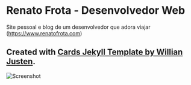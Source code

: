 # Renato Frota - Desenvolvedor Web
Site pessoal e blog de um desenvolvedor que adora viajar
(https://www.renatofrota.com)

## Created with [Cards Jekyll Template by Willian Justen](https://github.com/willianjusten/cards-jekyll-template).

![Screenshot](screenshot.png)